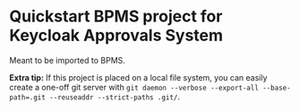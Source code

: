 # Quickstart BPMS project for Keycloak Approvals System

Meant to be imported to BPMS.

**Extra tip:** If this project is placed on a local file system, you can easily create a one-off git server with `git daemon --verbose --export-all --base-path=.git --reuseaddr --strict-paths .git/`.